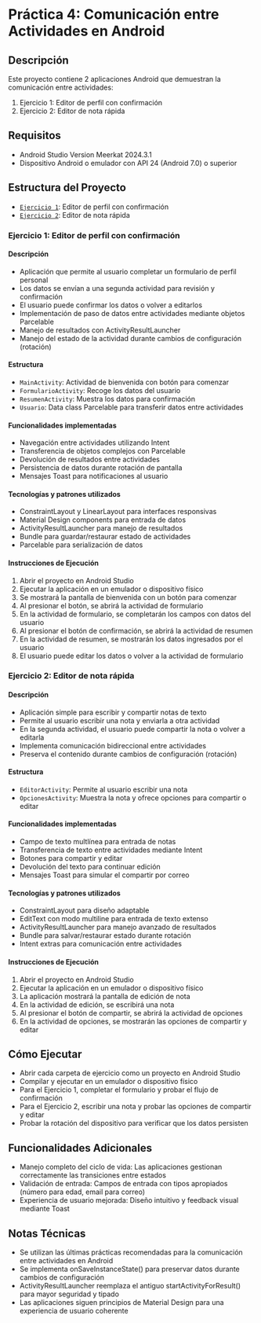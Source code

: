 # Práctica 4: Comunicación entre Actividades en Android

## Descripción
Este proyecto contiene 2 aplicaciones Android que demuestran la comunicación entre actividades:
1. Ejercicio 1: Editor de perfil con confirmación
2. Ejercicio 2: Editor de nota rápida

## Requisitos
- Android Studio Version Meerkat 2024.3.1
- Dispositivo Android o emulador con API 24 (Android 7.0) o superior

## Estructura del Proyecto
- [`Ejercicio 1`](Ejercicio1/app/src/main/java/com/example/ejercicio1/MainActivity.kt): Editor de perfil con confirmación
- [`Ejercicio 2`](Ejercicio2/app/src/main/java/com/example/ejercicio2/EditorActivity.kt): Editor de nota rápida

### Ejercicio 1: Editor de perfil con confirmación
#### Descripción
- Aplicación que permite al usuario completar un formulario de perfil personal 
- Los datos se envían a una segunda actividad para revisión y confirmación 
- El usuario puede confirmar los datos o volver a editarlos 
- Implementación de paso de datos entre actividades mediante objetos Parcelable 
- Manejo de resultados con ActivityResultLauncher 
- Manejo del estado de la actividad durante cambios de configuración (rotación)

#### Estructura
- `MainActivity`: Actividad de bienvenida con botón para comenzar 
- `FormularioActivity`: Recoge los datos del usuario 
- `ResumenActivity`: Muestra los datos para confirmación 
- `Usuario`: Data class Parcelable para transferir datos entre actividades

#### Funcionalidades implementadas
- Navegación entre actividades utilizando Intent 
- Transferencia de objetos complejos con Parcelable 
- Devolución de resultados entre actividades 
- Persistencia de datos durante rotación de pantalla 
- Mensajes Toast para notificaciones al usuario

#### Tecnologías y patrones utilizados
- ConstraintLayout y LinearLayout para interfaces responsivas
- Material Design components para entrada de datos
- ActivityResultLauncher para manejo de resultados
- Bundle para guardar/restaurar estado de actividades
- Parcelable para serialización de datos

#### Instrucciones de Ejecución
1. Abrir el proyecto en Android Studio 
2. Ejecutar la aplicación en un emulador o dispositivo físico 
3. Se mostrará la pantalla de bienvenida con un botón para comenzar 
4. Al presionar el botón, se abrirá la actividad de formulario 
5. En la actividad de formulario, se completarán los campos con datos del usuario 
6. Al presionar el botón de confirmación, se abrirá la actividad de resumen 
7. En la actividad de resumen, se mostrarán los datos ingresados por el usuario 
8. El usuario puede editar los datos o volver a la actividad de formulario 

### Ejercicio 2: Editor de nota rápida
#### Descripción
- Aplicación simple para escribir y compartir notas de texto 
- Permite al usuario escribir una nota y enviarla a otra actividad 
- En la segunda actividad, el usuario puede compartir la nota o volver a editarla 
- Implementa comunicación bidireccional entre actividades 
- Preserva el contenido durante cambios de configuración (rotación)

#### Estructura
- `EditorActivity`: Permite al usuario escribir una nota 
- `OpcionesActivity`: Muestra la nota y ofrece opciones para compartir o editar

#### Funcionalidades implementadas
- Campo de texto multlínea para entrada de notas
- Transferencia de texto entre actividades mediante Intent
- Botones para compartir y editar
- Devolución del texto para continuar edición
- Mensajes Toast para simular el compartir por correo

#### Tecnologías y patrones utilizados
- ConstraintLayout para diseño adaptable
- EditText con modo multiline para entrada de texto extenso
- ActivityResultLauncher para manejo avanzado de resultados
- Bundle para salvar/restaurar estado durante rotación
- Intent extras para comunicación entre actividades

#### Instrucciones de Ejecución
1. Abrir el proyecto en Android Studio 
2. Ejecutar la aplicación en un emulador o dispositivo físico 
3. La aplicación mostrará la pantalla de edición de nota 
4. En la actividad de edición, se escribirá una nota 
5. Al presionar el botón de compartir, se abrirá la actividad de opciones 
6. En la actividad de opciones, se mostrarán las opciones de compartir y editar

## Cómo Ejecutar
- Abrir cada carpeta de ejercicio como un proyecto en Android Studio 
- Compilar y ejecutar en un emulador o dispositivo físico 
- Para el Ejercicio 1, completar el formulario y probar el flujo de confirmación 
- Para el Ejercicio 2, escribir una nota y probar las opciones de compartir y editar 
- Probar la rotación del dispositivo para verificar que los datos persisten

## Funcionalidades Adicionales
- Manejo completo del ciclo de vida: Las aplicaciones gestionan correctamente las transiciones entre estados
- Validación de entrada: Campos de entrada con tipos apropiados (número para edad, email para correo)
- Experiencia de usuario mejorada: Diseño intuitivo y feedback visual mediante Toast

## Notas Técnicas
- Se utilizan las últimas prácticas recomendadas para la comunicación entre actividades en Android
- Se implementa onSaveInstanceState() para preservar datos durante cambios de configuración
- ActivityResultLauncher reemplaza el antiguo startActivityForResult() para mayor seguridad y tipado
- Las aplicaciones siguen principios de Material Design para una experiencia de usuario coherente
